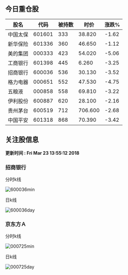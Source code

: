 
## 今日重仓股 

|股名|代码|被持数|时价|涨跌%|
|---|---|---|---|---|
|中国太保|601601|333|38.820|-1.62|
|新华保险|601336|360|46.650|-1.12|
|美的集团|000333|423|54.020|-5.06|
|工商银行|601398|445|6.260|-3.25|
|招商银行|600036|536|30.130|-3.52|
|格力电器|000651|552|47.530|-4.75|
|五粮液|000858|558|69.810|-3.22|
|伊利股份|600887|620|28.100|-2.16|
|贵州茅台|600519|712|706.600|-2.68|
|中国平安|601318|868|70.390|-3.42|

## 关注股信息
**更新时间 : Fri Mar 23 13:55:12 2018**
### 招商银行 
分时k线

![600036min](http://image.sinajs.cn/newchart/min/n/sh600036.gif)

日k线

![600036day](http://image.sinajs.cn/newchart/daily/n/sh600036.gif)

### 京东方Ａ 
分时k线

![000725min](http://image.sinajs.cn/newchart/min/n/sz000725.gif)

日k线

![000725day](http://image.sinajs.cn/newchart/daily/n/sz000725.gif)

